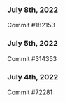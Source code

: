### July 8th, 2022

Commit #182153

### July 5th, 2022

Commit #314353


### July 4th, 2022

Commit #72281
